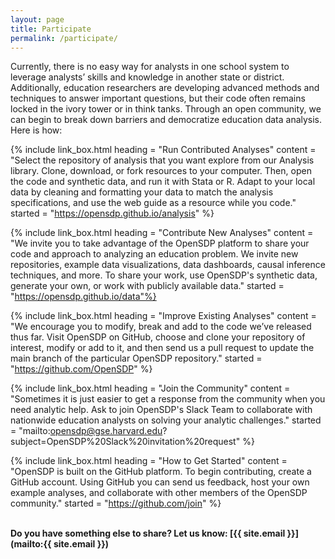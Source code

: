 ```yaml
---
layout: page
title: Participate
permalink: /participate/
---
```

Currently, there is no easy way for analysts in one school system to leverage analysts’ skills and knowledge in another state or district. Additionally, education researchers are developing advanced methods and techniques to answer important questions, but their code often remains locked in the ivory tower or in think tanks.  Through an open community, we can begin to break down barriers and democratize education data analysis. Here is how:

{% include link_box.html heading = "Run Contributed Analyses" content = "Select the repository of analysis that you want explore from our Analysis library. Clone, download, or fork resources to your computer. Then, open the code and synthetic data, and run it with Stata or R. Adapt to your local data by cleaning and formatting your data to match the analysis specifications, and use the web guide as a resource while you code." started = "https://opensdp.github.io/analysis" %}

{% include link_box.html heading = "Contribute New Analyses" content = "We invite you to take advantage of the OpenSDP platform to share your code and approach to analyzing an education problem. We invite new repositories, example data visualizations, data dashboards, causal inference techniques, and more. To share your work, use OpenSDP's synthetic data, generate your own, or work with publicly available data."  started = "https://opensdp.github.io/data"%}

{% include link_box.html heading = "Improve Existing Analyses" content = "We encourage you to modify, break and add to the code we’ve released thus far. Visit OpenSDP on GitHub, choose and clone your repository of interest, modify or add to it, and then send us a pull request to update the main branch of the particular OpenSDP repository." started = "https://github.com/OpenSDP" %}

{% include link_box.html heading = "Join the Community" content = "Sometimes it is just easier to get a response from the community when you need analytic help. Ask to join OpenSDP's Slack Team to collaborate with nationwide education analysts on solving your analytic challenges." started = "mailto:opensdp@gse.harvard.edu?subject=OpenSDP%20Slack%20invitation%20request" %}

{% include link_box.html heading = "How to Get Started" content = "OpenSDP is built on the GitHub platform. To begin contributing, create a GitHub account. Using GitHub you can send us feedback, host your own example analyses, and collaborate with other members of the OpenSDP community." started = "https://github.com/join" %}


<br>
<strong> Do you have something else to share? Let us know: [{{ site.email }}](mailto:{{ site.email }}) <strong>
